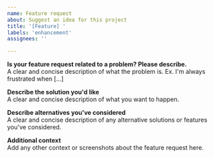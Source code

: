 ```yaml
---
name: Feature request
about: Suggest an idea for this project
title: '[Feature] '
labels: 'enhancement'
assignees: ''

---
```


**Is your feature request related to a problem? Please describe.** <br>
A clear and concise description of what the problem is. Ex. I'm always frustrated when [...]

**Describe the solution you'd like**<br>
A clear and concise description of what you want to happen.

**Describe alternatives you've considered**<br>
A clear and concise description of any alternative solutions or features you've considered.

**Additional context**<br>
Add any other context or screenshots about the feature request here.
